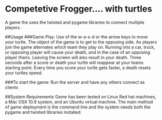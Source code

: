 Competetive Frogger.... with turtles
=====

A game the uses the twisted and pygame libraries to connect multiple players.

##Usage
###Game Play:
	Use of the w-a-s-d or the arrow keys to move your turtle. The object of the game is to get to the opposing side. As players join the game alternates which team they play on. Running into a car, truck, or opposing player will cause your death, and in the case of an opposing player theirs.
	Leaving the screen will also result in your death. Three seconds after a score or death your turtle will reappear at your teams starting point. Every time you score your turtle gets faster, a death resets your turtles speed.


###To start the game:
	Run the server and have any others connect as clients

##System Requirements
	Game has been tested on Linux Red hat machines, a Mac OSX 10.9 system, and an Ubuntu virtual machine. The main method of game deployment is the command line and 
	the system needs both the pygame and twisted libraries installed.
